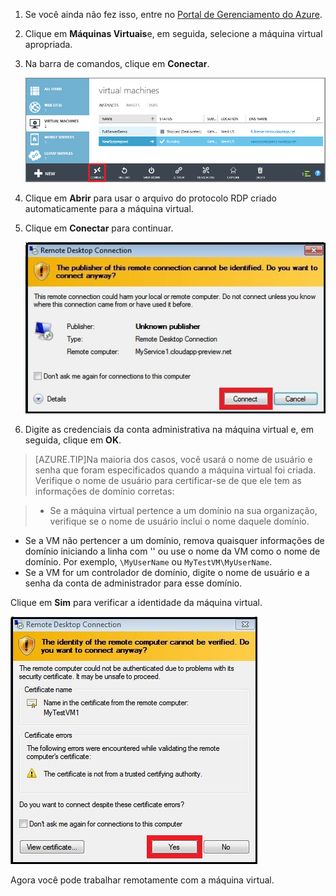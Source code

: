 <properties services="virtual-machines" title="How to Log on to a Virtual Machine Running Windows Server" authors="KBDAzure" solutions="" manager="timlt" editor="tysonn" />

1. Se você ainda não fez isso, entre no [Portal de Gerenciamento do Azure](http://manage.windowsazure.com).

2. Clique em **Máquinas Virtuais**e, em seguida, selecione a máquina virtual apropriada.

3. Na barra de comandos, clique em **Conectar**.

	![Faça logon na máquina virtual](./media/virtual-machines-log-on-win-server/connectwindows.png)

4. Clique em **Abrir** para usar o arquivo do protocolo RDP criado automaticamente para a máquina virtual.
	
5. Clique em **Conectar** para continuar.

	![Continuar com a conexão](./media/virtual-machines-log-on-win-server/connectpublisher.png)

6. Digite as credenciais da conta administrativa na máquina virtual e, em seguida, clique em **OK**.

 >[AZURE.TIP]Na maioria dos casos, você usará o nome de usuário e senha que foram especificados quando a máquina virtual foi criada. Verifique o nome de usuário para certificar-se de que ele tem as informações de domínio corretas:

>- Se a máquina virtual pertence a um domínio na sua organização, verifique se o nome de usuário inclui o nome daquele domínio.
- Se a VM não pertencer a um domínio, remova quaisquer informações de domínio iniciando a linha com '' ou use o nome da VM como o nome de domínio. Por exemplo, `\MyUserName` ou `MyTestVM\MyUserName`. 
- Se a VM for um controlador de domínio, digite o nome de usuário e a senha da conta de administrador para esse domínio.

Clique em **Sim** para verificar a identidade da máquina virtual.

![Verificar a identidade do computador](./media/virtual-machines-log-on-win-server/connectverify.png)

Agora você pode trabalhar remotamente com a máquina virtual.

<!---HONumber=58_postMigration-->